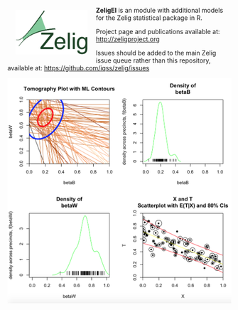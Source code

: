<a href="http://zeligproject.org"><img src="images/zelig.png" align="left" height="100" vspace="8" hspace="18"></a>
**ZeligEI** is an module with additional models for the Zelig statistical package in R.

Project page and publications available at: 
http://zeligproject.org

Issues should be added to the main Zelig issue queue rather than this repository, available at: https://github.com/iqss/zelig/issues
<br>

![Example Page](images/ei1.png)


